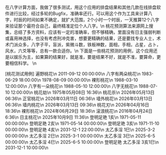 在八字计算方面，我做了很多测试，用这个应用的排盘结果和其他几款在线排盘软件进行比较，经过多轮的Bugfix，准确率还行。可以用这个作为工具来计算八字，时辰的时间如果不确定，就扩大范围，2个小时一个时辰，一天推算12个八字来验证那个最符合自己，最终精准定位个人八字。\n 桃花预测算法来源网上搜集，总结了多方资料，应该有一定的准确率，但不够精确，里面没有日主强弱判断或喜用神选择，也没有考虑刑冲克害，想要更精确的结果，还是要找专业人士，术术门派众多，八字子平，盲派，紫微斗数，铁板神数，面相，手相，占星，占卜，风水，六爻等等，总有一款合适你。\n
下面是一些桃花预测的用例，这个应用还是以娱乐为主，如果算的结果好，就是准，要是结果不好，就是不准，要算命，更要相信科学。 \n

[桃花测试用例]
遍野桃花\n
2011-09-12 00:00:00\n
八字有两朵桃花\n
1983-06-29 18:00:00\n
1978-08-09 00:00:00\n
裸形桃花\n
1988-03-10 12:00:00\n
八字有一朵桃花\n
1988-05-10 12:00:00\n
八字无桃花\n
1988-07-10 12:00:00\n
桃花劫\n
1975年05月08日 16:36\n
桃花杀\n
2026年05月13日 06:36\n
正官桃花\n
2026年03月11日 06:36\n
墙外桃花\n
2026年03月13日 06:36\n
墙内桃花\n
2026年03月13日 09:36\n
桃花刃\n
2026年04月16日 18:36\n
裸形桃花\n
2024年06月29日 18:36\n
滚浪桃花\n
2016年04月24日 6:36\n
日主桃花\n
2025年10月9日 11:36\n
登明足艳 1亥\n
1971-05-11 00:00:00\n
登明足艳 2亥\n
1971-05-14 00:00:00\n
登明足艳 3亥\n
1971-11-10 00:00:00\n
登明足艳 4亥\n
2031-12-1 22:00:00\n
太乙多淫 1巳\n
2025-3-2 00:00:00\n
太乙多淫 2巳\n
2025-3-1 00:00:00\n
太乙多淫 3巳\n
2025-6-5 00:00:00\n
太乙多淫 4巳\n
2025-6-5 10:00:00\n
登明足艳 太乙多淫 3亥1巳\n
2031-12-1 10:00:00\n